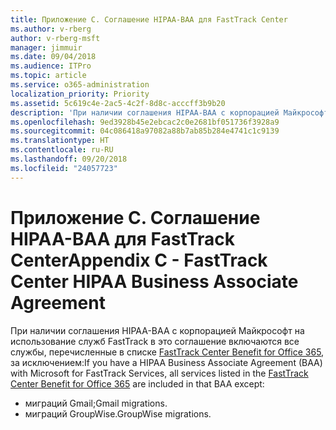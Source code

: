 ```yaml
---
title: Приложение C. Соглашение HIPAA-BAA для FastTrack Center
ms.author: v-rberg
author: v-rberg-msft
manager: jimmuir
ms.date: 09/04/2018
ms.audience: ITPro
ms.topic: article
ms.service: o365-administration
localization_priority: Priority
ms.assetid: 5c619c4e-2ac5-4c2f-8d8c-acccff3b9b20
description: 'При наличии соглашения HIPAA-BAA с корпорацией Майкрософт на использование служб FastTrack в это соглашение включаются все службы, перечисленные в списке FastTrack Center Benefit for Office 365, за исключением:'
ms.openlocfilehash: 9ed3928b45e2ebcac2c0e2681bf051736f3928a9
ms.sourcegitcommit: 04c086418a97082a88b7ab85b284e4741c1c9139
ms.translationtype: HT
ms.contentlocale: ru-RU
ms.lasthandoff: 09/20/2018
ms.locfileid: "24057723"
---
```

# <a name="appendix-c---fasttrack-center-hipaa-business-associate-agreement"></a><span data-ttu-id="8fcce-103">Приложение C. Соглашение HIPAA-BAA для FastTrack Center</span><span class="sxs-lookup"><span data-stu-id="8fcce-103">Appendix C - FastTrack Center HIPAA Business Associate Agreement</span></span>

<span data-ttu-id="8fcce-104">При наличии соглашения HIPAA-BAA с корпорацией Майкрософт на использование служб FastTrack в это соглашение включаются все службы, перечисленные в списке [FastTrack Center Benefit for Office 365](fasttrack-benefit-for-office-365.md), за исключением:</span><span class="sxs-lookup"><span data-stu-id="8fcce-104">If you have a HIPAA Business Associate Agreement (BAA) with Microsoft for FastTrack Services, all services listed in the [FastTrack Center Benefit for Office 365](fasttrack-benefit-for-office-365.md) are included in that BAA except:</span></span> 
  
- <span data-ttu-id="8fcce-105">миграций Gmail;</span><span class="sxs-lookup"><span data-stu-id="8fcce-105">Gmail migrations.</span></span>   
- <span data-ttu-id="8fcce-106">миграций GroupWise.</span><span class="sxs-lookup"><span data-stu-id="8fcce-106">GroupWise migrations.</span></span>
    

